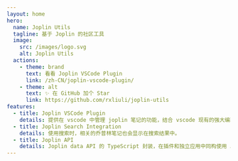 ```yaml
---
layout: home
hero:
  name: Joplin Utils
  tagline: 基于 Joplin 的社区工具
  image:
    src: /images/logo.svg
    alt: Joplin Utils
  actions:
    - theme: brand
      text: 看看 Joplin VSCode Plugin
      link: /zh-CN/joplin-vscode-plugin/
    - theme: alt
      text: ✨ 在 GitHub 加个 Star
      link: https://github.com/rxliuli/joplin-utils
features:
  - title: Joplin VSCode Plugin
    details: 提供在 vscode 中管理 joplin 笔记的功能，结合 vscode 现有的强大编辑器及其生态。
  - title: Joplin Search Integration
    details: 使用搜索时，相关的乔普林笔记也会显示在搜索结果中。
  - title: Joplin API
    details: Joplin data API 的 TypeScript 封装，在插件和独立应用中同构使用 Joplin data API。
---
```

